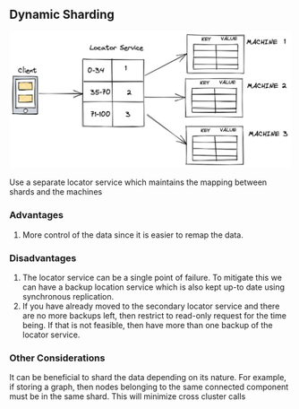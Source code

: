 ## Dynamic Sharding

![](../images/dynamic-sharding.png)

Use a separate locator service which maintains the mapping between shards and the machines

### Advantages
1. More control of the data since it is easier to remap the data.

### Disadvantages
1. The locator service can be a single point of failure. To mitigate this we can have a backup location service which is also kept up-to date using synchronous replication.
2. If you have already moved to the secondary locator service and there are no more backups left, then restrict to read-only request for the time being. If that is not feasible, then have more than one backup of the locator service.

### Other Considerations
It can be beneficial to shard the data depending on its nature. For example, if storing a graph, then nodes belonging to the same connected component must be in the same shard. This will minimize cross cluster calls
